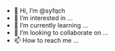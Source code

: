 - 👋 Hi, I’m @syfqch
- 👀 I’m interested in ...
- 🌱 I’m currently learning ...
- 💞️ I’m looking to collaborate on ...
- 📫 How to reach me ...

<!---
syfqch/syfqch is a ✨ special ✨ repository because its `README.md` (this file) appears on your GitHub profile.
You can click the Preview link to take a look at your changes.
--->
